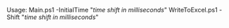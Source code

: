 Usage:
Main.ps1 -InitialTime "*time shift in milliseconds*"
WriteToExcel.ps1 -Shift "*time shift in milliseconds*"
